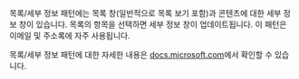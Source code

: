 ﻿목록/세부 정보 패턴에는 목록 창(일반적으로 목록 보기 포함)과 콘텐츠에 대한 세부 정보 창이 있습니다. 목록의 항목을 선택하면 세부 정보 창이 업데이트됩니다. 이 패턴은 이메일 및 주소록에 자주 사용됩니다.

목록/세부 정보 패턴에 대한 자세한 내용은 [docs.microsoft.com](https://docs.microsoft.com/windows/apps/design/controls/list-details)에서 확인할 수 있습니다.